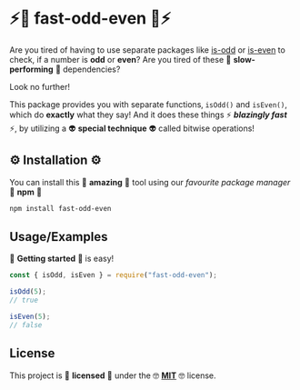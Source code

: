 # ⚡💪 fast-odd-even 💪⚡

Are you tired of having to use separate packages like [is-odd](https://www.npmjs.com/package/is-odd) or [is-even](https://www.npmjs.com/package/is-even) to check, if a number is **odd** or **even**? Are you tired of these 🐌 **slow-performing** 🐌 dependencies?

Look no further!

This package provides you with separate functions‚ `isOdd()` and `isEven()`, which do **exactly** what they say! And it does these things ⚡ **_blazingly fast_** ⚡, by utilizing a 👽 **special technique** 👽 called bitwise operations!

## ⚙️ Installation ⚙️

You can install this 💫 **amazing** 💫 tool using our _favourite package manager_ 🤩 **npm** 🤩

```bash
npm install fast-odd-even
```

## Usage/Examples

🏃 **Getting started** 🏃 is easy!

```javascript
const { isOdd, isEven } = require("fast-odd-even");

isOdd(5);
// true

isEven(5);
// false
```

## License

This project is 📜 **licensed** 📜 under the 🤓 **[MIT](https://choosealicense.com/licenses/mit/)** 🤓 license.

